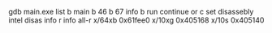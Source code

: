 gdb main.exe
list
b main
b 46
b 67
info b
run
continue or c
set disassebly intel
disas
info r
info all-r
x/64xb 0x61fee0
x/10xg 0x405168
x/10s 0x405140
